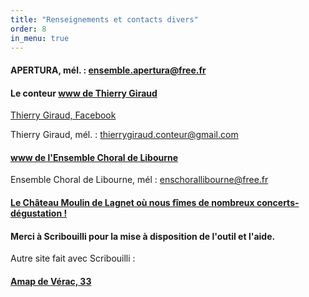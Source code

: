```yaml
---
title: "Renseignements et contacts divers"
order: 8
in_menu: true
---
```

#### APERTURA, mél. : <ensemble.apertura@free.fr>

#### Le conteur [www de Thierry  Giraud](https://thierrygiraudconteur.fr/)

[Thierry Giraud, Facebook](https://www.facebook.com/Thierry-Giraud)

Thierry Giraud, mél. : <thierrygiraud.conteur@gmail.com>

#### [www de l'Ensemble Choral de Libourne](https://ensemble-choral-de-libourne.s2.yapla.com/fr/presentation)

Ensemble Choral de Libourne, mél : <enschorallibourne@free.fr>

#### [Le Château Moulin de Lagnet où nous fîmes de nombreux concerts-dégustation !](https://www.moulindelagnet.fr/)


#### Merci à Scribouilli pour la mise à disposition de l'outil et l'aide.

Autre site fait avec Scribouilli :
 

#### [Amap de Vérac, 33](https://laem-amap.github.io/test-website-repo-3796) 